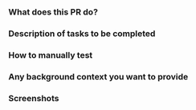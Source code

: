 ### What does this PR do?


### Description of tasks to be completed


### How to manually test


### Any background context you want to provide


### Screenshots
